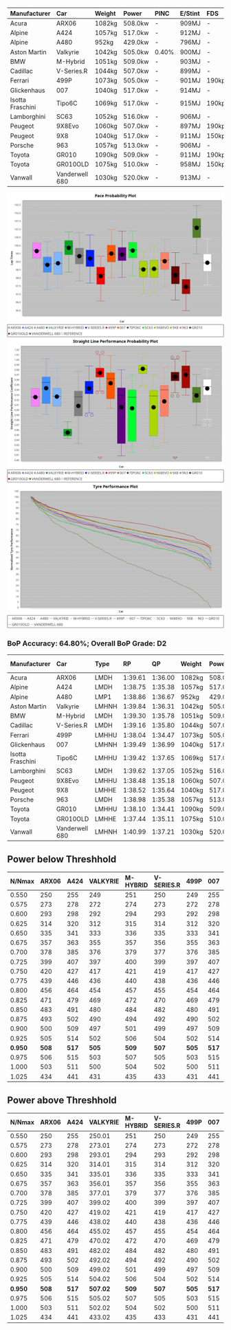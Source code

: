 | Manufacturer     | Car            | Weight | Power   | PINC    | E/Stint | FDS     |
|:-|:-|:-|:-|:-|:-|:-|
| Acura            | ARX06          | 1082kg | 508.0kw |    -    | 909MJ   |    -    |
| Alpine           | A424           | 1057kg | 517.0kw |    -    | 912MJ   |    -    |
| Alpine           | A480           | 952kg  | 429.0kw |    -    | 796MJ   |    -    |
| Aston Martin     | Valkyrie       | 1042kg | 505.0kw | 0.40%   | 900MJ   |    -    |
| BMW              | M-Hybrid       | 1051kg | 509.0kw |    -    | 903MJ   |    -    |
| Cadillac         | V-Series.R     | 1044kg | 507.0kw |    -    | 899MJ   |    -    |
| Ferrari          | 499P           | 1073kg | 505.0kw |    -    | 901MJ   | 190kph  |
| Glickenhaus      | 007            | 1040kg | 517.0kw |    -    | 914MJ   |    -    |
| Isotta Fraschini | Tipo6C         | 1069kg | 517.0kw |    -    | 915MJ   | 190kph  |
| Lamborghini      | SC63           | 1052kg | 516.0kw |    -    | 906MJ   |    -    |
| Peugeot          | 9X8Evo         | 1060kg | 507.0kw |    -    | 897MJ   | 190kph  |
| Peugeot          | 9X8            | 1040kg | 517.0kw |    -    | 911MJ   | 150kph  |
| Porsche          | 963            | 1057kg | 513.0kw |    -    | 906MJ   |    -    |
| Toyota           | GR010          | 1090kg | 509.0kw |    -    | 911MJ   | 190kph  |
| Toyota           | GR010OLD       | 1075kg | 510.0kw |    -    | 958MJ   | 150kph  |
| Vanwall          | Vanderwell 680 | 1030kg | 520.0kw |    -    | 913MJ   |    -    |

![PACECHART](./IMG/ACOMETHOD.png)
![STRAIGHTLINEPERFORMANCECHART](./IMG/ACOMETHOD_sp.png)
![TYREPERFORMANCECHART](./IMG/ACOMETHOD_tw.png)

### BoP Accuracy: 64.80%; Overall BoP Grade: D2
| Manufacturer     | Car            | Type  | RP      | QP      | Weight | Power¹  | Threshhold | PINC    | Power²   | E/Stint | AVG Vmax  | FDS     | RDLC | L/Stint | BOP-Grade | Model Accuracy | Model Points | Match% | SimDiff |
|:-|:-|:-|:-|:-|:-|:-|:-|:-|:-|:-|:-|:-|:-|:-|:-|:-|:-|:-|:-|
| Acura            | ARX06          | LMDH  | 1:39.61 | 1:36.00 | 1082kg | 508.0kw | 210.0kph   |    -    | 508.00kw |  909MJ  | 296.76kph |    -    | 1.00 | 29      | +D1       | 100.00%        | 996          | 69.48% | #       |
| Alpine           | A424           | LMDH  | 1:38.75 | 1:35.38 | 1057kg | 517.0kw | 210.0kph   |    -    | 517.00kw |  912MJ  | 301.83kph |    -    | 1.01 | 29      | -B1       | 99.58%         | 1429         | 87.23% | #       |
| Alpine           | A480           | LMP1  | 1:38.86 | 1:36.67 |  952kg | 429.0kw | 210.0kph   |    -    | 429.00kw |  796MJ  | 296.52kph |    -    | 0.98 | 27      | ~A1       | 94.94%         | 1689         | 95.81% | +0.29   |
| Aston Martin     | Valkyrie       | LMHNH | 1:39.84 | 1:36.31 | 1042kg | 505.0kw | 210.0kph   | 0.40%   | 507.00kw |  900MJ  | 286.97kph |    -    | 1.05 | 29      | +Ω1       | 100.00%        | 247          | 40.44% | #       |
| BMW              | M-Hybrid       | LMDH  | 1:39.30 | 1:35.78 | 1051kg | 509.0kw | 210.0kph   |    -    | 509.00kw |  903MJ  | 295.57kph |    -    | 1.02 | 29      | ~A1       | 99.97%         | 2912         | 95.07% | #       |
| Cadillac         | V-Series.R     | LMDH  | 1:39.16 | 1:35.80 | 1044kg | 507.0kw | 210.0kph   |    -    | 507.00kw |  899MJ  | 299.67kph |    -    | 1.02 | 29      | +B1       | 99.49%         | 5225         | 90.00% | #       |
| Ferrari          | 499P           | LMHHU | 1:38.04 | 1:34.47 | 1073kg | 505.0kw | 210.0kph   |    -    | 505.00kw |  901MJ  | 303.39kph | 190kph  | 1.02 | 29      | -Ω1       | 100.00%        | 5378         | 42.92% | #       |
| Glickenhaus      | 007            | LMHNH | 1:39.49 | 1:36.99 | 1040kg | 517.0kw | 210.0kph   |    -    | 517.00kw |  914MJ  | 304.29kph |    -    | 0.95 | 29      | +C2       | 93.90%         | 2170         | 73.08% | +0.17   |
| Isotta Fraschini | Tipo6C         | LMHHU | 1:39.42 | 1:37.65 | 1069kg | 517.0kw | 210.0kph   |    -    | 517.00kw |  915MJ  | 295.07kph | 190kph  | 1.06 | 29      | +D2       | 100.00%        | 132          | 61.63% | #       |
| Lamborghini      | SC63           | LMDH  | 1:39.62 | 1:37.05 | 1052kg | 516.0kw | 210.0kph   |    -    | 516.00kw |  906MJ  | 295.49kph |    -    | 1.06 | 29      | +C2       | 100.00%        | 784          | 74.36% | #       |
| Peugeot          | 9X8Evo         | LMHHU | 1:38.48 | 1:35.18 | 1060kg | 507.0kw | 210.0kph   |    -    | 507.00kw |  897MJ  | 306.34kph | 190kph  | 0.99 | 29      | -D2       | 100.00%        | 1459         | 64.23% | #       |
| Peugeot          | 9X8            | LMHHE | 1:38.52 | 1:35.64 | 1040kg | 517.0kw | 210.0kph   |    -    | 517.00kw |  911MJ  | 296.53kph | 150kph  | 1.04 | 29      | -C2       | 99.18%         | 4817         | 74.52% | +0.10   |
| Porsche          | 963            | LMDH  | 1:38.98 | 1:35.38 | 1057kg | 513.0kw | 210.0kph   |    -    | 513.00kw |  906MJ  | 297.17kph |    -    | 1.02 | 29      | ~A1       | 99.92%         | 14207        | 97.61% | #       |
| Toyota           | GR010          | LMHHU | 1:38.10 | 1:34.41 | 1090kg | 509.0kw | 210.0kph   |    -    | 509.00kw |  911MJ  | 300.93kph | 190kph  | 1.01 | 29      | -E2       | 99.86%         | 4280         | 50.76% | #       |
| Toyota           | GR010OLD       | LMHHE | 1:37.44 | 1:35.11 | 1075kg | 510.0kw | 210.0kph   |    -    | 510.00kw |  958MJ  | 304.39kph | 150kph  | 1.02 | 29      | -Ω1       | 99.46%         | 925          | 14.06% | +0.91   |
| Vanwall          | Vanderwell 680 | LMHNH | 1:40.99 | 1:37.21 | 1030kg | 520.0kw | 210.0kph   |    -    | 520.00kw |  913MJ  | 301.13kph |    -    | 1.01 | 29      | +Ω1       | 95.82%         | 642          | 5.59%  | -0.04   |

## Power below Threshhold
| N/Nmax    | ARX06   | A424    | VALKYRIE | M-HYBRID | V-SERIES.R | 499P    | 007     | TIPO6C  | SC63    | 9X8EVO  | 9X8     | 963     | GR010   | GR010OLD | VANDERWELL 680 | ​     | RPM      | A480    |
|:-|:-|:-|:-|:-|:-|:-|:-|:-|:-|:-|:-|:-|:-|:-|:-|:-|:-|:-|
|  0.550    |  250    |  255    |  249     |  251     |  250       |  249    |  255    |  255    |  254    |  250    |  255    |  253    |  251    |  251     |  256           |  ​    |   --     |   -     |
|  0.575    |  273    |  278    |  272     |  274     |  273       |  272    |  278    |  278    |  277    |  273    |  278    |  276    |  274    |  274     |  279           |  ​    |   --     |   -     |
|  0.600    |  293    |  298    |  292     |  294     |  293       |  292    |  298    |  298    |  298    |  293    |  298    |  296    |  294    |  295     |  300           |  ​    |   --     |   -     |
|  0.625    |  314    |  320    |  312     |  315     |  314       |  312    |  320    |  320    |  319    |  314    |  320    |  317    |  315    |  316     |  322           |  ​    |   --     |   -     |
|  0.650    |  335    |  341    |  333     |  336     |  335       |  333    |  341    |  341    |  340    |  335    |  341    |  338    |  336    |  337     |  343           |  ​    |   --     |   -     |
|  0.675    |  357    |  363    |  355     |  357     |  356       |  355    |  363    |  363    |  362    |  356    |  363    |  360    |  357    |  358     |  365           |  ​    |   --     |   -     |
|  0.700    |  378    |  385    |  376     |  379     |  377       |  376    |  385    |  385    |  384    |  377    |  385    |  382    |  379    |  380     |  387           |  ​    |   --     |   -     |
|  0.725    |  399    |  407    |  397     |  400     |  399       |  397    |  407    |  407    |  406    |  399    |  407    |  403    |  400    |  401     |  409           |  ​    |   --     |   -     |
|  0.750    |  420    |  427    |  417     |  421     |  419       |  417    |  427    |  427    |  427    |  419    |  427    |  424    |  421    |  422     |  430           |  ​    |   --     |   -     |
|  0.775    |  439    |  446    |  436     |  440     |  438       |  436    |  446    |  446    |  446    |  438    |  446    |  443    |  440    |  441     |  449           |  ​    |  5000    |  252    |
|  0.800    |  456    |  464    |  454     |  457     |  455       |  454    |  464    |  464    |  463    |  455    |  464    |  461    |  457    |  458     |  467           |  ​    |  5500    |  297    |
|  0.825    |  471    |  479    |  469     |  472     |  470       |  469    |  479    |  479    |  478    |  470    |  479    |  476    |  472    |  473     |  482           |  ​    |  6000    |  332    |
|  0.850    |  483    |  491    |  480     |  484     |  482       |  480    |  491    |  491    |  490    |  482    |  491    |  487    |  484    |  485     |  494           |  ​    |  6500    |  375    |
|  0.875    |  493    |  502    |  490     |  494     |  492       |  490    |  502    |  502    |  501    |  492    |  502    |  498    |  494    |  495     |  505           |  ​    |  7000    |  419    |
|  0.900    |  500    |  509    |  497     |  501     |  499       |  497    |  509    |  509    |  508    |  499    |  509    |  505    |  501    |  502     |  512           |  ​    |  7500    |  430    |
|  0.925    |  505    |  514    |  502     |  506     |  504       |  502    |  514    |  514    |  513    |  504    |  514    |  510    |  506    |  507     |  517           |  ​    |  8000    |  426    |
| **0.950** | **508** | **517** | **505**  | **509**  | **507**    | **505** | **517** | **517** | **516** | **507** | **517** | **513** | **509** | **510**  | **520**        | **​** | **8500** | **429** |
|  0.975    |  506    |  515    |  503     |  507     |  505       |  503    |  515    |  515    |  514    |  505    |  515    |  511    |  507    |  508     |  518           |  ​    |  9000    |  214    |
|  1.000    |  503    |  511    |  500     |  504     |  502       |  500    |  511    |  511    |  510    |  502    |  511    |  507    |  504    |  505     |  514           |  ​    |   --     |   -     |
|  1.025    |  434    |  441    |  431     |  435     |  433       |  431    |  441    |  441    |  441    |  433    |  441    |  438    |  435    |  436     |  444           |  ​    |   --     |   -     |

## Power above Threshhold
| N/Nmax    | ARX06   | A424    | VALKYRIE   | M-HYBRID | V-SERIES.R | 499P    | 007     | TIPO6C  | SC63    | 9X8EVO  | 9X8     | 963     | GR010   | GR010OLD | VANDERWELL 680 | ​     | RPM      | A480    |
|:-|:-|:-|:-|:-|:-|:-|:-|:-|:-|:-|:-|:-|:-|:-|:-|:-|:-|:-|
|  0.550    |  250    |  255    |  250.01    |  251     |  250       |  249    |  255    |  255    |  254    |  250    |  255    |  253    |  251    |  251     |  256           |  ​    |   --     |   -     |
|  0.575    |  273    |  278    |  273.01    |  274     |  273       |  272    |  278    |  278    |  277    |  273    |  278    |  276    |  274    |  274     |  279           |  ​    |   --     |   -     |
|  0.600    |  293    |  298    |  293.01    |  294     |  293       |  292    |  298    |  298    |  298    |  293    |  298    |  296    |  294    |  295     |  300           |  ​    |   --     |   -     |
|  0.625    |  314    |  320    |  314.01    |  315     |  314       |  312    |  320    |  320    |  319    |  314    |  320    |  317    |  315    |  316     |  322           |  ​    |   --     |   -     |
|  0.650    |  335    |  341    |  335.01    |  336     |  335       |  333    |  341    |  341    |  340    |  335    |  341    |  338    |  336    |  337     |  343           |  ​    |   --     |   -     |
|  0.675    |  357    |  363    |  356.01    |  357     |  356       |  355    |  363    |  363    |  362    |  356    |  363    |  360    |  357    |  358     |  365           |  ​    |   --     |   -     |
|  0.700    |  378    |  385    |  377.01    |  379     |  377       |  376    |  385    |  385    |  384    |  377    |  385    |  382    |  379    |  380     |  387           |  ​    |   --     |   -     |
|  0.725    |  399    |  407    |  399.02    |  400     |  399       |  397    |  407    |  407    |  406    |  399    |  407    |  403    |  400    |  401     |  409           |  ​    |   --     |   -     |
|  0.750    |  420    |  427    |  419.02    |  421     |  419       |  417    |  427    |  427    |  427    |  419    |  427    |  424    |  421    |  422     |  430           |  ​    |   --     |   -     |
|  0.775    |  439    |  446    |  438.02    |  440     |  438       |  436    |  446    |  446    |  446    |  438    |  446    |  443    |  440    |  441     |  449           |  ​    |  5000    |  252    |
|  0.800    |  456    |  464    |  455.02    |  457     |  455       |  454    |  464    |  464    |  463    |  455    |  464    |  461    |  457    |  458     |  467           |  ​    |  5500    |  297    |
|  0.825    |  471    |  479    |  470.02    |  472     |  470       |  469    |  479    |  479    |  478    |  470    |  479    |  476    |  472    |  473     |  482           |  ​    |  6000    |  332    |
|  0.850    |  483    |  491    |  482.02    |  484     |  482       |  480    |  491    |  491    |  490    |  482    |  491    |  487    |  484    |  485     |  494           |  ​    |  6500    |  375    |
|  0.875    |  493    |  502    |  492.02    |  494     |  492       |  490    |  502    |  502    |  501    |  492    |  502    |  498    |  494    |  495     |  505           |  ​    |  7000    |  419    |
|  0.900    |  500    |  509    |  499.02    |  501     |  499       |  497    |  509    |  509    |  508    |  499    |  509    |  505    |  501    |  502     |  512           |  ​    |  7500    |  430    |
|  0.925    |  505    |  514    |  504.02    |  506     |  504       |  502    |  514    |  514    |  513    |  504    |  514    |  510    |  506    |  507     |  517           |  ​    |  8000    |  426    |
| **0.950** | **508** | **517** | **507.02** | **509**  | **507**    | **505** | **517** | **517** | **516** | **507** | **517** | **513** | **509** | **510**  | **520**        | **​** | **8500** | **429** |
|  0.975    |  506    |  515    |  505.02    |  507     |  505       |  503    |  515    |  515    |  514    |  505    |  515    |  511    |  507    |  508     |  518           |  ​    |  9000    |  214    |
|  1.000    |  503    |  511    |  502.02    |  504     |  502       |  500    |  511    |  511    |  510    |  502    |  511    |  507    |  504    |  505     |  514           |  ​    |   --     |   -     |
|  1.025    |  434    |  441    |  433.02    |  435     |  433       |  431    |  441    |  441    |  441    |  433    |  441    |  438    |  435    |  436     |  444           |  ​    |   --     |   -     |
